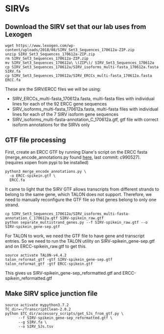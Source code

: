 # SIRVs
## Download the SIRV set that our lab uses from Lexogen
```
wget https://www.lexogen.com/wp-content/uploads/2018/08/SIRV_Set3_Sequences_170612a-ZIP.zip
unzip SIRV_Set3_Sequences_170612a-ZIP.zip
rm SIRV_Set3_Sequences_170612a-ZIP.zip
mv SIRV_Set3_Sequences_170612a\ \(ZIP\)/ SIRV_Set3_Sequences_170612a
cp SIRV_Set3_Sequences_170612a/SIRV_isoforms_multi-fasta_170612a.fasta SIRV.fa
cp SIRV_Set3_Sequences_170612a/SIRV_ERCCs_multi-fasta_170612a.fasta ERCC.fa
```
These are the SIRV/ERCC files we will be using:
* SIRV_ERCCs_multi-fasta_170612a.fasta, multi-fasta files with individual lines for each of the 92 ERCC gene sequences
* SIRV_isoforms_multi-fasta_170612a.fasta, multi-fasta files with individual lines for each of the 7 SIRV isoform gene sequences
* SIRV_isoforms_multi-fasta-annotation_C_170612a.gtf, gtf file with correct isoform annotations for the SIRVs only

## GTF file processing
First, create an ERCC GTF by running Diane's script on the ERCC fasta (merge_encode_annotations.py found [here](https://github.com/detrout/long-rna-seq-condor/blob/master/woldrnaseq/merge_encode_annotations.py), last commit: c990527).
(requires xopen from pypi to be installed)
```
python3 merge_encode_annotations.py \
  -o ERCC-spikein.gtf \
  ERCC.fa
```

It came to light that the SIRV GTF allows transcripts from different strands to belong to the same gene, which TALON does not support. Therefore, we need to manually reconfigure the GTF file so that genes belong to only one strand.
```
cp SIRV_Set3_Sequences_170612a/SIRV_isoforms_multi-fasta-annotation_C_170612a.gtf SIRV-spikein_raw.gtf
python separate_multistrand_genes.py --f SIRV-spikein_raw.gtf --o SIRV-spikein_gene-sep.gtf
```

For TALON to work, we need the GTF file to have gene and transcript entries. So we need to run the TALON utility on SIRV-spikein_gene-sep.gtf and on ERCC-spikein_raw.gtf to get this.
```
source activate TALON-v4.4.2
talon_reformat_gtf -gtf SIRV-spikein_gene-sep.gtf
talon_reformat_gtf -gtf ERCC-spikein.gtf
```
This gives us SIRV-spikein_gene-sep_reformatted.gtf and ERCC-spikein_reformatted.gtf

## Make SIRV splice junction file
```
source activate mypython3.7.2
TC_dir=~/TranscriptClean-2.0.2
python $TC_dir/accessory_scripts/get_SJs_from_gtf.py \
      --f SIRV-spikein_gene-sep_reformatted.gtf \
      --g SIRV.fa \
      --o SIRV_SJs.tsv
```
